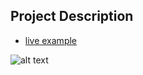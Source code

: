 ## Project Description

* [live example](https://learning-zone.github.io/website-templates/full-slider)

![alt text](https://github.com/learning-zone/website-templates/blob/master/assets/full-slider.png "full-slider")
